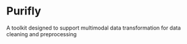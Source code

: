 # Purifly
A toolkit designed to support multimodal data transformation for data cleaning and preprocessing
